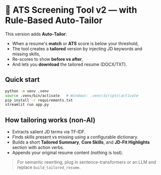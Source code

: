 # 🧭 ATS Screening Tool v2 — with Rule‑Based Auto‑Tailor

This version adds **Auto‑Tailor**:
- When a resume's **match** or **ATS** score is below your threshold,
- The tool creates a **tailored** version by injecting JD keywords and missing skills,
- Re-scores to show **before vs after**,
- And lets you **download** the tailored resume (DOCX/TXT).

## Quick start
```bash
python -m venv .venv
source .venv/bin/activate   # Windows: .venv\Scripts\activate
pip install -r requirements.txt
streamlit run app.py
```

## How tailoring works (non-AI)
- Extracts salient JD terms via TF‑IDF.
- Finds skills present vs missing using a configurable dictionary.
- Builds a short **Tailored Summary**, **Core Skills**, and **JD‑Fit Highlights** section with action verbs.
- Appends your original resume content (nothing is lost).

> For semantic rewriting, plug in sentence-transformers or an LLM and replace `build_tailored_resume`.
